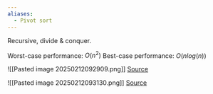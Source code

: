 ```yaml
---
aliases:
  - Pivot sort
---
```

Recursive, divide & conquer.

Worst-case performance: $O(n^{2})$ 
Best-case performance: $O(n log(n))$




![[Pasted image 20250212092909.png]]
[Source](https://commons.wikimedia.org/wiki/File:Quicksort-example.gif)


![[Pasted image 20250212093130.png]]
[Source](https://www.geeksforgeeks.org/quick-sort-algorithm/)
